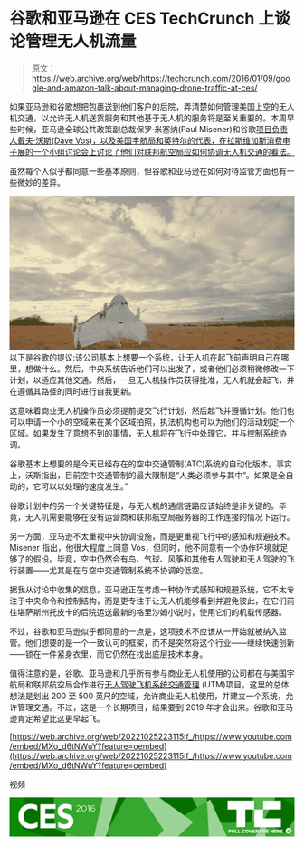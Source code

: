 # 谷歌和亚马逊在 CES TechCrunch 上谈论管理无人机流量

> 原文：<https://web.archive.org/web/https://techcrunch.com/2016/01/09/google-and-amazon-talk-about-managing-drone-traffic-at-ces/>

如果亚马逊和谷歌想把包裹送到他们客户的后院，弄清楚如何管理美国上空的无人机交通，以允许无人机送货服务和其他基于无人机的服务将是至关重要的。本周早些时候，亚马逊全球公共政策副总裁保罗·米塞纳(Paul Misener)和谷歌[项目负责人戴夫·沃斯(Dave Vos)，以及美国宇航局和英特尔的代表，在拉斯维加斯消费电子展的一个小组讨论会上讨论了他们对联邦航空局应如何协调无人机交通的看法。](https://web.archive.org/web/20221025223115/https://www.youtube.com/watch?v=cRTNvWcx9Oo)

虽然每个人似乎都同意一些基本原则，但谷歌和亚马逊在如何对待监管方面也有一些微妙的差异。

[![screen-shot-2014-08-29-at-10-18-27-am](img/7827d9ba36274d83b2a2f9df2aef9fd3.png)](https://web.archive.org/web/20221025223115/https://beta.techcrunch.com/wp-content/uploads/2016/01/screen-shot-2014-08-29-at-10-18-27-am.png) 以下是谷歌的提议:该公司基本上想要一个系统，让无人机在起飞前声明自己在哪里，想做什么。然后，中央系统告诉他们可以出发了，或者他们必须稍微修改一下计划，以适应其他交通。然后，一旦无人机操作员获得批准，无人机就会起飞，并在遵循其路径的同时进行自我更新。

这意味着商业无人机操作员必须提前提交飞行计划，然后起飞并遵循计划。他们也可以申请一个小的空域来在某个区域拍照，执法机构也可以为他们的活动划定一个区域。如果发生了意想不到的事情，无人机将在飞行中处理它，并与控制系统协调。

谷歌基本上想要的是今天已经存在的空中交通管制(ATC)系统的自动化版本。事实上，沃斯指出，目前空中交通管制的最大限制是“人类必须参与其中”。如果是全自动的，它可以以处理的速度发生。”

谷歌计划中的另一个关键特征是，与无人机的通信链路应该始终是非关键的。毕竟，无人机需要能够在没有运营商和联邦航空局服务器的工作连接的情况下运行。

另一方面，亚马逊不太重视中央协调设施，而是更重视飞行中的感知和规避技术。Misener 指出，他很大程度上同意 Vos，但同时，他不同意有一个协作环境就足够了的假设。毕竟，空中仍然会有鸟、气球、风筝和其他有人驾驶和无人驾驶的飞行装置——尤其是在与空中交通管制系统不协调的低空。

据我从讨论中收集的信息，亚马逊正在考虑一种协作式感知和规避系统，它不太专注于中央命令和控制结构，而是更专注于让无人机能够看到并避免彼此，在它们前往堪萨斯州托皮卡的后院运送最新的格里沙姆小说时，使用它们的机载传感器。

不过，谷歌和亚马逊似乎都同意的一点是，这项技术不应该从一开始就被纳入监管。他们想要的是一个一致认可的框架，而不是突然将这个行业——继续快速创新——锁在一件紧身衣里，而它仍然在找出底层技术本身。

值得注意的是，谷歌、亚马逊和几乎所有参与商业无人机使用的公司都在与美国宇航局和联邦航空局合作进行[无人驾驶飞机系统交通管理](https://web.archive.org/web/20221025223115/http://utm.arc.nasa.gov/index.shtml) (UTM)项目。这里的总体想法是划出 200 至 500 英尺的空域，允许商业无人机使用，并建立一个系统，允许管理交通。不过，这是一个长期项目，结果要到 2019 年才会出来。谷歌和亚马逊肯定希望比这更早起飞。

[https://web.archive.org/web/20221025223115if_/https://www.youtube.com/embed/MXo_d6tNWuY?feature=oembed](https://web.archive.org/web/20221025223115if_/https://www.youtube.com/embed/MXo_d6tNWuY?feature=oembed)

视频

[![CES 2016](img/7cbd5d8cd53b5f7a632e855ed3073de8.png)](https://web.archive.org/web/20221025223115/https://beta.techcrunch.com/tag/ces2016)